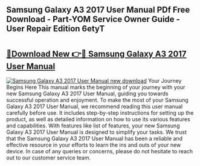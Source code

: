 ## Samsung Galaxy A3 2017 User Manual PDf Free Download - Part-YOM Service Owner Guide - User Repair Edition 6etyT

# <h2><a href="http://bc98251.oget.top/?id=Samsung+Galaxy+A3+2017+User+Manual">🔗Download New 👉🔴 Samsung Galaxy A3 2017 User Manual</a></h2>

[![Samsung Galaxy A3 2017 User Manual new download](https://i.imgur.com/5g1atiW.png)](http://bc98251.oget.top/?id=Samsung+Galaxy+A3+2017+User+Manual)
Your Journey Begins Here This manual marks the beginning of your journey with your new Samsung Galaxy A3 2017 User Manual, guiding you towards successful operation and enjoyment. To make the most of your Samsung Galaxy A3 2017 User Manual, we recommend reading this user manual carefully before use. It includes step-by-step instructions for setting up the product, as well as detailed information on how to use its various features and capabilities. With features like list of features, your new Samsung Galaxy A3 2017 User Manual is designed to simplify your tasks. We trust that the Samsung Galaxy A3 2017 User Manual has been a reliable and effective resource in your efforts to learn the ins and outs of your new device. In case of any queries or concerns, please do not hesitate to reach out to our customer service team.
